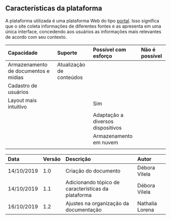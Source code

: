 ## Características da plataforma

A plataforma utilizada é uma plataforma Web do tipo [portal](https://vertigo.com.br/plataforma-digital-portal-intranet-mobile/). Isso significa que o site coleta informações de diferentes fontes e as apresenta em uma única interface, concedendo aos usuários as informações mais relevantes de acordo com seu contexto.

| Capacidade                           | Suporte                  | Possível com esforço              | Não é possível |
| :----------------------------------- | :----------------------- | :-------------------------------- | :------------- |
| Armazenamento de documentos e mídias | Atualização de conteúdos |
| Cadastro de usuários                 |
| Layout mais intuitivo                |                          | Sim                               |
|                                      |                          | Adaptação a diversos dispositivos |
|                                      |                          | Armazenamento em nuvem            |
|  |



| Data       | Versão | Descrição                                           | Autor             |
| :--------- | :----- | :-------------------------------------------------- | :---------------- |
| 14/10/2019 | 1.0    | Criação do documento| Débora Vilela     |
| 14/10/2019 | 1.1    | Adicionando tópico de características da plataforma | Débora Vilela     |
| 16/10/2019 | 1.2    | Ajustes na organização da documentação | Nathalia Lorena     |